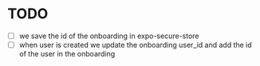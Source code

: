 # TODO

- [ ] we save the id of the onboarding in expo-secure-store
- [ ] when user is created we update the onboarding user_id and add the id of the user in the onboarding
